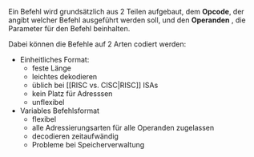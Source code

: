 Ein Befehl wird grundsätzlich aus 2 Teilen aufgebaut, dem **Opcode**, der angibt welcher Befehl ausgeführt werden soll, und den **Operanden** , die Parameter für den Befehl beinhalten.

Dabei können die Befehle auf 2 Arten codiert werden:
- Einheitliches Format:
	- feste Länge
	- leichtes dekodieren
	- üblich bei [[RISC vs. CISC|RISC]] ISAs
	- kein Platz für Adresssen
	- unflexibel
- Variables Befehlsformat
	- flexibel
	- alle Adressierungsarten für alle Operanden zugelassen
	- decodieren zeitaufwändig
	- Probleme bei Speicherverwaltung